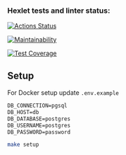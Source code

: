 ### Hexlet tests and linter status:
[![Actions Status](https://github.com/AleksandKrasnyatov/php-project-57/actions/workflows/hexlet-check.yml/badge.svg)](https://github.com/AleksandKrasnyatov/php-project-57/actions)


[![Maintainability](https://api.codeclimate.com/v1/badges/5265de31292a8fe88bb8/maintainability)](https://codeclimate.com/github/AleksandKrasnyatov/php-project-57/maintainability)

[![Test Coverage](https://api.codeclimate.com/v1/badges/5265de31292a8fe88bb8/test_coverage)](https://codeclimate.com/github/AleksandKrasnyatov/php-project-57/test_coverage)

## Setup

For Docker setup update `.env.example`

```txt
DB_CONNECTION=pgsql
DB_HOST=db
DB_DATABASE=postgres
DB_USERNAME=postgres
DB_PASSWORD=password
```

```bash
make setup
```
